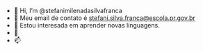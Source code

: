 - 👋 Hi, I’m @stefanimilenadasilvafranca
- 👀  Meu email de contato é stefani.silva.franca@escola.pr.gov.br
- 🌱  Estou interesada em aprender novas linguagens. 
- 💞️  
- 📫 

<!---
stefanimilenadasilvafranca/stefanimilenadasilvafranca is a ✨ special ✨ repository because its `README.md` (this file) appears on your GitHub profile.
You can click the Preview link to take a look at your changes.
--->
